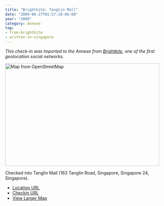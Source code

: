 ```yaml
---
title: "Brightkite: Tanglin Mall"
date: "2009-06-27T01:57:18-06:00"
year: "2009"
category: Annexe
tag:
- from-brightkite
- written-in-singapore
---
```

<p style="font-style:italic">This check-in was imported to the Annexe from <a href="https://rubenerd.com/tag/from-brightkite/" title="View all posts imported from Brightkite">Brightkite</a>, one of the first geolocation social networks.</p> 

<p><img src="https://rubenerd.com/files/museum/openstreetmap-tanglinmall@2x.png" style="width:500px; height:333px;" alt="Map from OpenStreetMap" /></p>

Checked into Tanglin Mall (163 Tanglin Road, Singapore, Singapore 24, Singapore).

* [Location URL](http://brightkite.com/places/519f5e78cd0411dd96a6003048c10834)
* [Checkin URL](http://brightkite.com/objects/229d759c62f011debd02003048c10834)
* [View Larger Map](http://www.openstreetmap.org/#map=19/1.30483/103.82352)

